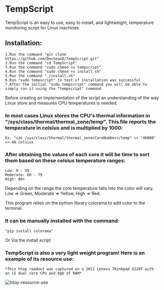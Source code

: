 # TempScript
TempScript is an easy to use, easy to install, and lightweight, temperature monitoring script for Linux machines

## Installation:

	1.Run the command "git clone https://github.com/DevSeanD/TempScript.git"
	2.Run the command "cd TempScript"
	3.Run the command "sudo chmod +x tempscript"
	4.Run the command "sudo chmod +x install.sh"
	5.Run the command "./install.sh"
	6.Run "sudo tempscript" to test if installation was successful
	7.After the initial "sudo tempscript" command you will be able to simply run it using the "tempscript" command

Before creating an implementation of the script an understanding of the way Linux store and measures CPU temperatures is needed. 

### In most cases Linux stores the CPU's thermal information in "/sys/class/thermal/thermal_zone<CoreNumber>/temp". This file reports the temperature in celsius and is multiplied by 1000:

	Ex. "cat /sys/class/thermal/thermal_zone<CoreNumber>/temp" => "46000" => 46 celsius

### After obtaining the values of each core it will be time to sort them based on these celsius temperature ranges:

	Low: 0 - 59
	Moderate: 60 - 79
	High: 80+

Depending on the range the core temperature falls into the color will vary. Low => Green, Moderate => Yellow, High => Red.

This program relies on the python library colorama to add color to the terminal. 

### It can be manually installed with the command:

	"pip install colorama"

Or Via the install script

### TempScript is also a very light weight program! Here is an example of its resource use:

	*This htop readout was captured on a 2011 Lenovo Thinkpad X220T with an i5 dual core CPU and 8gb of RAM*
	
![htop-resource-use](https://user-images.githubusercontent.com/39039620/138452006-9b3ad16a-5103-4e6d-9812-e52759dfe3f5.png)

